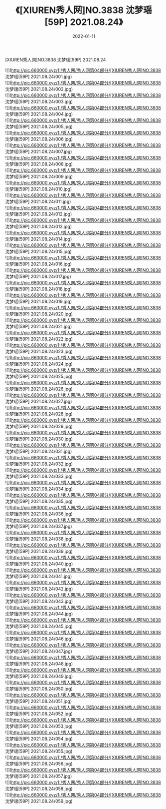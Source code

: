 ﻿---
layout: post
title:  《[XIUREN秀人网]NO.3838 沈梦瑶[59P] 2021.08.24》
date:   2022-01-11
img: http://pic.660000.xyz/1:/秀人网/秀人网第04部分/[XIUREN秀人网]NO.3838 沈梦瑶[59P] 2021.08.24/000.jpg
categories: [美女, 清纯, 唯美]
---

[XIUREN秀人网]NO.3838 沈梦瑶[59P] 2021.08.24

 ![](http://pic.660000.xyz/1:/秀人网/秀人网第04部分/[XIUREN秀人网]NO.3838 沈梦瑶[59P] 2021.08.24/001.jpg) <br>![](http://pic.660000.xyz/1:/秀人网/秀人网第04部分/[XIUREN秀人网]NO.3838 沈梦瑶[59P] 2021.08.24/002.jpg) <br>![](http://pic.660000.xyz/1:/秀人网/秀人网第04部分/[XIUREN秀人网]NO.3838 沈梦瑶[59P] 2021.08.24/003.jpg) <br>![](http://pic.660000.xyz/1:/秀人网/秀人网第04部分/[XIUREN秀人网]NO.3838 沈梦瑶[59P] 2021.08.24/004.jpg) <br>![](http://pic.660000.xyz/1:/秀人网/秀人网第04部分/[XIUREN秀人网]NO.3838 沈梦瑶[59P] 2021.08.24/005.jpg) <br>![](http://pic.660000.xyz/1:/秀人网/秀人网第04部分/[XIUREN秀人网]NO.3838 沈梦瑶[59P] 2021.08.24/006.jpg) <br>![](http://pic.660000.xyz/1:/秀人网/秀人网第04部分/[XIUREN秀人网]NO.3838 沈梦瑶[59P] 2021.08.24/007.jpg) <br>![](http://pic.660000.xyz/1:/秀人网/秀人网第04部分/[XIUREN秀人网]NO.3838 沈梦瑶[59P] 2021.08.24/008.jpg) <br>![](http://pic.660000.xyz/1:/秀人网/秀人网第04部分/[XIUREN秀人网]NO.3838 沈梦瑶[59P] 2021.08.24/009.jpg) <br>![](http://pic.660000.xyz/1:/秀人网/秀人网第04部分/[XIUREN秀人网]NO.3838 沈梦瑶[59P] 2021.08.24/010.jpg) <br>![](http://pic.660000.xyz/1:/秀人网/秀人网第04部分/[XIUREN秀人网]NO.3838 沈梦瑶[59P] 2021.08.24/011.jpg) <br>![](http://pic.660000.xyz/1:/秀人网/秀人网第04部分/[XIUREN秀人网]NO.3838 沈梦瑶[59P] 2021.08.24/012.jpg) <br>![](http://pic.660000.xyz/1:/秀人网/秀人网第04部分/[XIUREN秀人网]NO.3838 沈梦瑶[59P] 2021.08.24/013.jpg) <br>![](http://pic.660000.xyz/1:/秀人网/秀人网第04部分/[XIUREN秀人网]NO.3838 沈梦瑶[59P] 2021.08.24/014.jpg) <br>![](http://pic.660000.xyz/1:/秀人网/秀人网第04部分/[XIUREN秀人网]NO.3838 沈梦瑶[59P] 2021.08.24/015.jpg) <br>![](http://pic.660000.xyz/1:/秀人网/秀人网第04部分/[XIUREN秀人网]NO.3838 沈梦瑶[59P] 2021.08.24/016.jpg) <br>![](http://pic.660000.xyz/1:/秀人网/秀人网第04部分/[XIUREN秀人网]NO.3838 沈梦瑶[59P] 2021.08.24/017.jpg) <br>![](http://pic.660000.xyz/1:/秀人网/秀人网第04部分/[XIUREN秀人网]NO.3838 沈梦瑶[59P] 2021.08.24/018.jpg) <br>![](http://pic.660000.xyz/1:/秀人网/秀人网第04部分/[XIUREN秀人网]NO.3838 沈梦瑶[59P] 2021.08.24/019.jpg) <br>![](http://pic.660000.xyz/1:/秀人网/秀人网第04部分/[XIUREN秀人网]NO.3838 沈梦瑶[59P] 2021.08.24/020.jpg) <br>![](http://pic.660000.xyz/1:/秀人网/秀人网第04部分/[XIUREN秀人网]NO.3838 沈梦瑶[59P] 2021.08.24/021.jpg) <br>![](http://pic.660000.xyz/1:/秀人网/秀人网第04部分/[XIUREN秀人网]NO.3838 沈梦瑶[59P] 2021.08.24/022.jpg) <br>![](http://pic.660000.xyz/1:/秀人网/秀人网第04部分/[XIUREN秀人网]NO.3838 沈梦瑶[59P] 2021.08.24/023.jpg) <br>![](http://pic.660000.xyz/1:/秀人网/秀人网第04部分/[XIUREN秀人网]NO.3838 沈梦瑶[59P] 2021.08.24/024.jpg) <br>![](http://pic.660000.xyz/1:/秀人网/秀人网第04部分/[XIUREN秀人网]NO.3838 沈梦瑶[59P] 2021.08.24/025.jpg) <br>![](http://pic.660000.xyz/1:/秀人网/秀人网第04部分/[XIUREN秀人网]NO.3838 沈梦瑶[59P] 2021.08.24/026.jpg) <br>![](http://pic.660000.xyz/1:/秀人网/秀人网第04部分/[XIUREN秀人网]NO.3838 沈梦瑶[59P] 2021.08.24/027.jpg) <br>![](http://pic.660000.xyz/1:/秀人网/秀人网第04部分/[XIUREN秀人网]NO.3838 沈梦瑶[59P] 2021.08.24/028.jpg) <br>![](http://pic.660000.xyz/1:/秀人网/秀人网第04部分/[XIUREN秀人网]NO.3838 沈梦瑶[59P] 2021.08.24/029.jpg) <br>![](http://pic.660000.xyz/1:/秀人网/秀人网第04部分/[XIUREN秀人网]NO.3838 沈梦瑶[59P] 2021.08.24/030.jpg) <br>![](http://pic.660000.xyz/1:/秀人网/秀人网第04部分/[XIUREN秀人网]NO.3838 沈梦瑶[59P] 2021.08.24/031.jpg) <br>![](http://pic.660000.xyz/1:/秀人网/秀人网第04部分/[XIUREN秀人网]NO.3838 沈梦瑶[59P] 2021.08.24/032.jpg) <br>![](http://pic.660000.xyz/1:/秀人网/秀人网第04部分/[XIUREN秀人网]NO.3838 沈梦瑶[59P] 2021.08.24/033.jpg) <br>![](http://pic.660000.xyz/1:/秀人网/秀人网第04部分/[XIUREN秀人网]NO.3838 沈梦瑶[59P] 2021.08.24/034.jpg) <br>![](http://pic.660000.xyz/1:/秀人网/秀人网第04部分/[XIUREN秀人网]NO.3838 沈梦瑶[59P] 2021.08.24/035.jpg) <br>![](http://pic.660000.xyz/1:/秀人网/秀人网第04部分/[XIUREN秀人网]NO.3838 沈梦瑶[59P] 2021.08.24/036.jpg) <br>![](http://pic.660000.xyz/1:/秀人网/秀人网第04部分/[XIUREN秀人网]NO.3838 沈梦瑶[59P] 2021.08.24/037.jpg) <br>![](http://pic.660000.xyz/1:/秀人网/秀人网第04部分/[XIUREN秀人网]NO.3838 沈梦瑶[59P] 2021.08.24/038.jpg) <br>![](http://pic.660000.xyz/1:/秀人网/秀人网第04部分/[XIUREN秀人网]NO.3838 沈梦瑶[59P] 2021.08.24/039.jpg) <br>![](http://pic.660000.xyz/1:/秀人网/秀人网第04部分/[XIUREN秀人网]NO.3838 沈梦瑶[59P] 2021.08.24/040.jpg) <br>![](http://pic.660000.xyz/1:/秀人网/秀人网第04部分/[XIUREN秀人网]NO.3838 沈梦瑶[59P] 2021.08.24/041.jpg) <br>![](http://pic.660000.xyz/1:/秀人网/秀人网第04部分/[XIUREN秀人网]NO.3838 沈梦瑶[59P] 2021.08.24/042.jpg) <br>![](http://pic.660000.xyz/1:/秀人网/秀人网第04部分/[XIUREN秀人网]NO.3838 沈梦瑶[59P] 2021.08.24/043.jpg) <br>![](http://pic.660000.xyz/1:/秀人网/秀人网第04部分/[XIUREN秀人网]NO.3838 沈梦瑶[59P] 2021.08.24/044.jpg) <br>![](http://pic.660000.xyz/1:/秀人网/秀人网第04部分/[XIUREN秀人网]NO.3838 沈梦瑶[59P] 2021.08.24/045.jpg) <br>![](http://pic.660000.xyz/1:/秀人网/秀人网第04部分/[XIUREN秀人网]NO.3838 沈梦瑶[59P] 2021.08.24/046.jpg) <br>![](http://pic.660000.xyz/1:/秀人网/秀人网第04部分/[XIUREN秀人网]NO.3838 沈梦瑶[59P] 2021.08.24/047.jpg) <br>![](http://pic.660000.xyz/1:/秀人网/秀人网第04部分/[XIUREN秀人网]NO.3838 沈梦瑶[59P] 2021.08.24/048.jpg) <br>![](http://pic.660000.xyz/1:/秀人网/秀人网第04部分/[XIUREN秀人网]NO.3838 沈梦瑶[59P] 2021.08.24/049.jpg) <br>![](http://pic.660000.xyz/1:/秀人网/秀人网第04部分/[XIUREN秀人网]NO.3838 沈梦瑶[59P] 2021.08.24/050.jpg) <br>![](http://pic.660000.xyz/1:/秀人网/秀人网第04部分/[XIUREN秀人网]NO.3838 沈梦瑶[59P] 2021.08.24/051.jpg) <br>![](http://pic.660000.xyz/1:/秀人网/秀人网第04部分/[XIUREN秀人网]NO.3838 沈梦瑶[59P] 2021.08.24/052.jpg) <br>![](http://pic.660000.xyz/1:/秀人网/秀人网第04部分/[XIUREN秀人网]NO.3838 沈梦瑶[59P] 2021.08.24/053.jpg) <br>![](http://pic.660000.xyz/1:/秀人网/秀人网第04部分/[XIUREN秀人网]NO.3838 沈梦瑶[59P] 2021.08.24/054.jpg) <br>![](http://pic.660000.xyz/1:/秀人网/秀人网第04部分/[XIUREN秀人网]NO.3838 沈梦瑶[59P] 2021.08.24/055.jpg) <br>![](http://pic.660000.xyz/1:/秀人网/秀人网第04部分/[XIUREN秀人网]NO.3838 沈梦瑶[59P] 2021.08.24/056.jpg) <br>![](http://pic.660000.xyz/1:/秀人网/秀人网第04部分/[XIUREN秀人网]NO.3838 沈梦瑶[59P] 2021.08.24/057.jpg) <br>![](http://pic.660000.xyz/1:/秀人网/秀人网第04部分/[XIUREN秀人网]NO.3838 沈梦瑶[59P] 2021.08.24/058.jpg) <br>![](http://pic.660000.xyz/1:/秀人网/秀人网第04部分/[XIUREN秀人网]NO.3838 沈梦瑶[59P] 2021.08.24/059.jpg) <br>